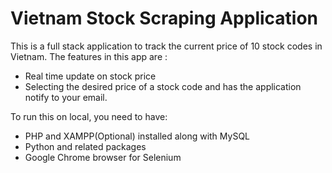 # Vietnam Stock Scraping Application

This is a full stack application to track the current price of 10 stock codes in Vietnam. The features in this app are :

* Real time update on stock price
* Selecting the desired price of a stock code and has the application notify to your email.

To run this on local, you need to have: 
* PHP and XAMPP(Optional) installed along with MySQL
* Python and related packages
* Google Chrome browser for Selenium
